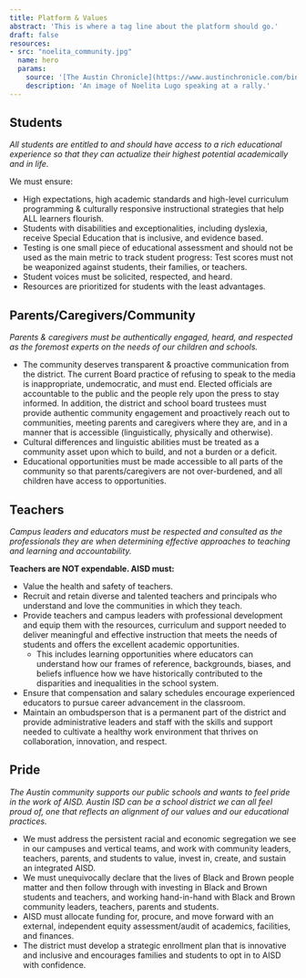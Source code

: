 ```yaml
---
title: Platform & Values
abstract: 'This is where a tag line about the platform should go.'
draft: false
resources:
- src: "noelita_community.jpg"
  name: hero
  params:
    source: '[The Austin Chronicle](https://www.austinchronicle.com/binary/26de/pols_feature30.jpg)'
    description: 'An image of Noelita Lugo speaking at a rally.'
---
```


## Students
_All students are entitled to and should have access to a rich educational experience so that they can actualize their highest potential academically and in life._

We must ensure:
* High expectations, high academic standards and high-level curriculum programming & culturally responsive instructional strategies that help ALL learners flourish.
* Students with disabilities and exceptionalities, including dyslexia, receive Special Education that is inclusive, and evidence based.
* Testing is one small piece of educational assessment and should not be used as the main metric to track student progress: Test scores must not be weaponized against students, their families, or teachers.
* Student voices must be solicited, respected, and heard.
* Resources are prioritized for students with the least advantages.

## Parents/Caregivers/Community
_Parents & caregivers must be authentically engaged, heard, and respected as the foremost experts on the needs of our children and schools._

* The community deserves transparent & proactive communication from the district. The current Board practice of refusing to speak to the media is inappropriate, undemocratic, and must end.  Elected officials are accountable to the public and the people rely upon the press to stay informed.  In addition, the district and school board trustees must provide authentic community engagement and proactively reach out to communities, meeting parents and caregivers where they are, and in a manner that is accessible (linguistically, physically and otherwise).
* Cultural differences and linguistic abilities must be treated as a community asset upon which to build, and not a burden or a deficit.
* Educational opportunities must be made accessible to all parts of the community so that parents/caregivers are not over-burdened, and all children have access to opportunities.  

## Teachers
_Campus leaders and educators must be respected and consulted as the professionals they are when determining effective approaches to teaching and learning and accountability._

__Teachers are NOT expendable. AISD must:__
* Value the health and safety of teachers.
* Recruit and retain diverse and talented teachers and principals who understand and love the communities in which they teach.
* Provide teachers and campus leaders with professional development and equip them with the resources, curriculum and support needed to deliver meaningful and effective instruction that meets the needs of students and offers the excellent academic opportunities.
    * This includes learning opportunities where educators can understand how our frames of reference, backgrounds, biases, and beliefs influence how we have historically contributed to the disparities and inequalities in the school system.
* Ensure that compensation and salary schedules encourage experienced educators to pursue career advancement in the classroom.
* Maintain an ombudsperson that is a permanent part of the district and provide administrative leaders and staff with the skills and support needed to cultivate a healthy work environment that thrives on collaboration, innovation, and respect.  

## Pride
_The Austin community supports our public schools and wants to feel pride in the work of AISD.  Austin ISD can be a school district we can all feel proud of, one that reflects an alignment of our values and our educational practices._

* We must address the persistent racial and economic segregation we see in our campuses and vertical teams, and work with community leaders, teachers, parents, and students to value, invest in, create, and sustain an integrated AISD.
* We must unequivocally declare that the lives of Black and Brown people matter and then follow through with investing in Black and Brown students and teachers, and working hand-in-hand with Black and Brown community leaders, teachers, parents and students.
* AISD must allocate funding for, procure, and move forward with an external, independent equity assessment/audit of academics, facilities, and finances.
* The district must develop a strategic enrollment plan that is innovative and inclusive and encourages families and students to opt in to AISD with confidence.
